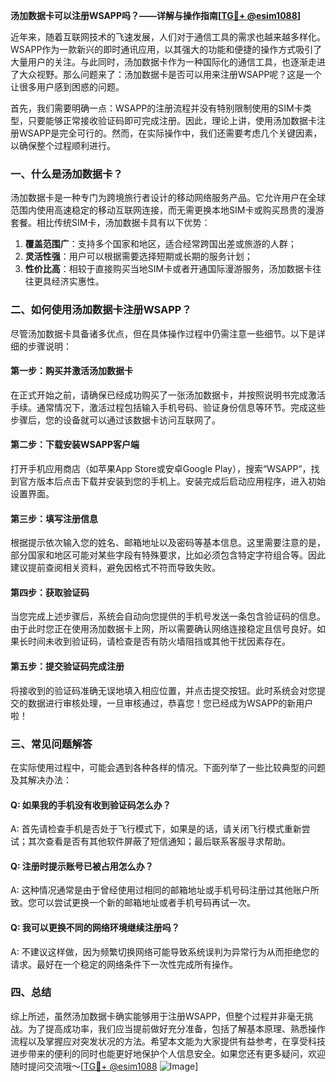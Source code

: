**汤加数据卡可以注册WSAPP吗？——详解与操作指南[[TG💪+ @esim1088](https://t.me/s/esim1088)]**

近年来，随着互联网技术的飞速发展，人们对于通信工具的需求也越来越多样化。WSAPP作为一款新兴的即时通讯应用，以其强大的功能和便捷的操作方式吸引了大量用户的关注。与此同时，汤加数据卡作为一种国际化的通信工具，也逐渐走进了大众视野。那么问题来了：汤加数据卡是否可以用来注册WSAPP呢？这是一个让很多用户感到困惑的问题。

首先，我们需要明确一点：WSAPP的注册流程并没有特别限制使用的SIM卡类型，只要能够正常接收验证码即可完成注册。因此，理论上讲，使用汤加数据卡注册WSAPP是完全可行的。然而，在实际操作中，我们还需要考虑几个关键因素，以确保整个过程顺利进行。

### 一、什么是汤加数据卡？

汤加数据卡是一种专门为跨境旅行者设计的移动网络服务产品。它允许用户在全球范围内使用高速稳定的移动互联网连接，而无需更换本地SIM卡或购买昂贵的漫游套餐。相比传统SIM卡，汤加数据卡具有以下优势：

1. **覆盖范围广**：支持多个国家和地区，适合经常跨国出差或旅游的人群；
2. **灵活性强**：用户可以根据需要选择短期或长期的服务计划；
3. **性价比高**：相较于直接购买当地SIM卡或者开通国际漫游服务，汤加数据卡往往更具经济实惠性。

### 二、如何使用汤加数据卡注册WSAPP？

尽管汤加数据卡具备诸多优点，但在具体操作过程中仍需注意一些细节。以下是详细的步骤说明：

#### 第一步：购买并激活汤加数据卡
在正式开始之前，请确保已经成功购买了一张汤加数据卡，并按照说明书完成激活手续。通常情况下，激活过程包括输入手机号码、验证身份信息等环节。完成这些步骤后，您的设备就可以通过该数据卡访问互联网了。

#### 第二步：下载安装WSAPP客户端
打开手机应用商店（如苹果App Store或安卓Google Play），搜索“WSAPP”，找到官方版本后点击下载并安装到您的手机上。安装完成后启动应用程序，进入初始设置界面。

#### 第三步：填写注册信息
根据提示依次输入您的姓名、邮箱地址以及密码等基本信息。这里需要注意的是，部分国家和地区可能对某些字段有特殊要求，比如必须包含特定字符组合等。因此建议提前查阅相关资料，避免因格式不符而导致失败。

#### 第四步：获取验证码
当您完成上述步骤后，系统会自动向您提供的手机号发送一条包含验证码的信息。由于此时您正在使用汤加数据卡上网，所以需要确认网络连接稳定且信号良好。如果长时间未收到验证码，请检查是否有防火墙阻挡或其他干扰因素存在。

#### 第五步：提交验证码完成注册
将接收到的验证码准确无误地填入相应位置，并点击提交按钮。此时系统会对您提交的数据进行审核处理，一旦审核通过，恭喜您！您已经成为WSAPP的新用户啦！

### 三、常见问题解答

在实际使用过程中，可能会遇到各种各样的情况。下面列举了一些比较典型的问题及其解决办法：

#### Q: 如果我的手机没有收到验证码怎么办？
A: 首先请检查手机是否处于飞行模式下，如果是的话，请关闭飞行模式重新尝试；其次查看是否有其他软件屏蔽了短信通知；最后联系客服寻求帮助。

#### Q: 注册时提示账号已被占用怎么办？
A: 这种情况通常是由于曾经使用过相同的邮箱地址或手机号码注册过其他账户所致。您可以尝试更换一个新的邮箱地址或者手机号码再试一次。

#### Q: 我可以更换不同的网络环境继续注册吗？
A: 不建议这样做，因为频繁切换网络可能导致系统误判为异常行为从而拒绝您的请求。最好在一个稳定的网络条件下一次性完成所有操作。

### 四、总结

综上所述，虽然汤加数据卡确实能够用于注册WSAPP，但整个过程并非毫无挑战。为了提高成功率，我们应当提前做好充分准备，包括了解基本原理、熟悉操作流程以及掌握应对突发状况的方法。希望本文能为大家提供有益参考，在享受科技进步带来的便利的同时也能更好地保护个人信息安全。如果您还有更多疑问，欢迎随时提问交流哦～[[TG💪+ @esim1088](https://t.me/s/esim1088) ![Image](https://i.postimg.cc/4NQfJmqS/Snipaste-2025-05-13-00-14-12.png)]